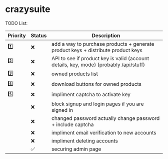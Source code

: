 # crazysuite

TODO List:

|   Priority    |  Status | Description |
| ----------- | ----------- | ----------- |
| :one: | :x: | add a way to purchase products + generate product keys + distribute product keys |
| :two: | :x:  | API to see if product key is valid (account details, key, mode) (probably /api/stuff)|
| :three: | :x: | owned products list |
| :four: | :x: | download buttons for owned products|
| :five: | :x: | impliment captcha to activate key |
| | :x: | block signup and login pages if you are signed in |
| | :x: | changed password actually change password + include captcha
| | :x: | impliment email verification to new accounts |
| | :x: | impliment deleting accounts |
| | :white_check_mark: |  securing admin page |
